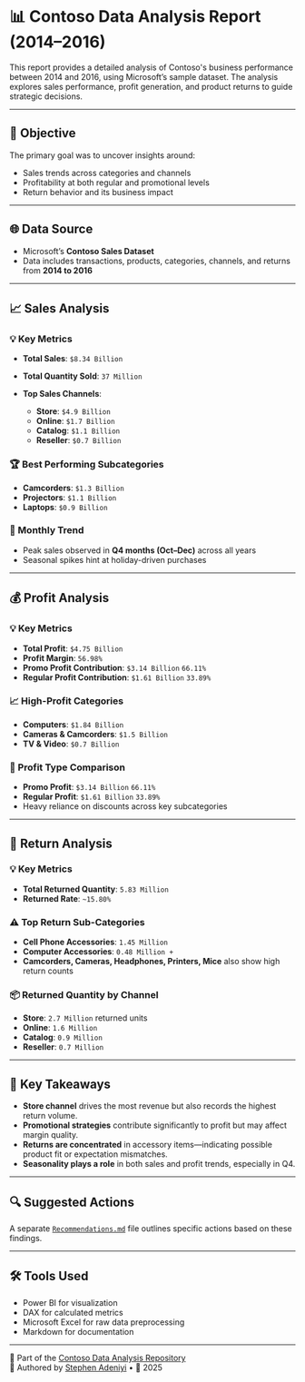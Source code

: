 # 📊 Contoso Data Analysis Report (2014–2016)

This report provides a detailed analysis of Contoso's business performance between 2014 and 2016, using Microsoft’s sample dataset. The analysis explores sales performance, profit generation, and product returns to guide strategic decisions.

---

## 🧠 Objective

The primary goal was to uncover insights around:
- Sales trends across categories and channels
- Profitability at both regular and promotional levels
- Return behavior and its business impact

---

## 🌐 Data Source

- Microsoft’s **Contoso Sales Dataset**
- Data includes transactions, products, categories, channels, and returns from **2014 to 2016**

---

## 📈 Sales Analysis

### 💡 Key Metrics
- **Total Sales**: `$8.34 Billion`
- **Total Quantity Sold**: `37 Million`
  
- **Top Sales Channels**:
  - **Store**: `$4.9 Billion`
  - **Online**: `$1.7 Billion`
  - **Catalog**: `$1.1 Billion`
  - **Reseller**: `$0.7 Billion`

### 🏆 Best Performing Subcategories
- **Camcorders**: `$1.3 Billion`
- **Projectors**: `$1.1 Billion`
- **Laptops**: `$0.9 Billion`

### 📅 Monthly Trend
- Peak sales observed in **Q4 months (Oct–Dec)** across all years
- Seasonal spikes hint at holiday-driven purchases

---

## 💰 Profit Analysis

### 💡 Key Metrics
- **Total Profit**: `$4.75 Billion`
- **Profit Margin**: `56.98%`
- **Promo Profit Contribution**: `$3.14 Billion` `66.11%`
- **Regular Profit Contribution**: `$1.61 Billion` `33.89%`

### 📈 High-Profit Categories
- **Computers**: `$1.84 Billion`
- **Cameras & Camcorders**: `$1.5 Billion`
- **TV & Video**: `$0.7 Billion`

### 🧾 Profit Type Comparison
- **Promo Profit**: `$3.14 Billion` `66.11%`
- **Regular Profit**: `$1.61 Billion` `33.89%`
- Heavy reliance on discounts across key subcategories

---

## 🔄 Return Analysis

### 💡 Key Metrics
- **Total Returned Quantity**: `5.83 Million`
- **Returned Rate**: `~15.80%`

### ⚠️ Top Return Sub-Categories
- **Cell Phone Accessories**: `1.45 Million`
- **Computer Accessories**: `0.48 Million +`
- **Camcorders, Cameras, Headphones, Printers, Mice** also show high return counts

### 📦 Returned Quantity by Channel
- **Store**: `2.7 Million` returned units
- **Online**: `1.6 Million`
- **Catalog**: `0.9 Million`
- **Reseller**: `0.7 Million`

---

## 📌 Key Takeaways

- **Store channel** drives the most revenue but also records the highest return volume.
- **Promotional strategies** contribute significantly to profit but may affect margin quality.
- **Returns are concentrated** in accessory items—indicating possible product fit or expectation mismatches.
- **Seasonality plays a role** in both sales and profit trends, especially in Q4.

---

## 🔍 Suggested Actions

A separate [`Recommendations.md`](./Recommendations.md) file outlines specific actions based on these findings.

---

## 🛠️ Tools Used

- Power BI for visualization
- DAX for calculated metrics
- Microsoft Excel for raw data preprocessing
- Markdown for documentation

---

📁 Part of the [Contoso Data Analysis Repository](./)  
👤 Authored by [Stephen Adeniyi](https://github.com/SteevAnalytics) • 📅 2025
